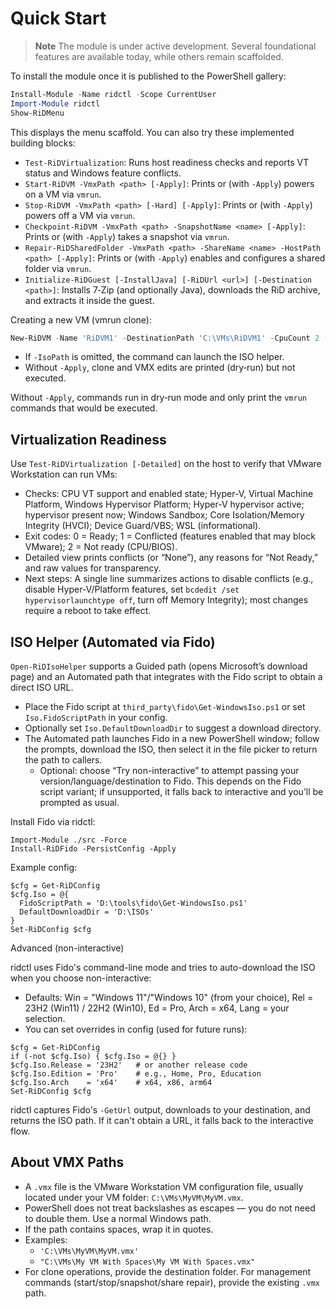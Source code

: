 # Quick Start

> **Note**
> The module is under active development. Several foundational
> features are available today, while others remain scaffolded.

To install the module once it is published to the PowerShell gallery:

```powershell
Install-Module -Name ridctl -Scope CurrentUser
Import-Module ridctl
Show-RiDMenu
```

This displays the menu scaffold. You can also try these implemented
building blocks:

- `Test-RiDVirtualization`: Runs host readiness checks and reports VT status and Windows feature conflicts.
- `Start-RiDVM -VmxPath <path> [-Apply]`: Prints or (with `-Apply`) powers on a VM via `vmrun`.
- `Stop-RiDVM -VmxPath <path> [-Hard] [-Apply]`: Prints or (with `-Apply`) powers off a VM via `vmrun`.
- `Checkpoint-RiDVM -VmxPath <path> -SnapshotName <name> [-Apply]`: Prints or (with `-Apply`) takes a snapshot via `vmrun`.
- `Repair-RiDSharedFolder -VmxPath <path> -ShareName <name> -HostPath <path> [-Apply]`: Prints or (with `-Apply`) enables and configures a shared folder via `vmrun`.
 - `Initialize-RiDGuest [-InstallJava] [-RiDUrl <url>] [-Destination <path>]`: Installs 7‑Zip (and optionally Java), downloads the RiD archive, and extracts it inside the guest.

Creating a new VM (vmrun clone):

```powershell
New-RiDVM -Name 'RiDVM1' -DestinationPath 'C:\VMs\RiDVM1' -CpuCount 2 -MemoryMB 4096 -Method vmrun -TemplateVmx 'C:\Templates\Win11Template\Win11Template.vmx' -TemplateSnapshot 'CleanOS' [-IsoPath 'C:\ISOs\Win11.iso'] [-Apply]
```

- If `-IsoPath` is omitted, the command can launch the ISO helper.
- Without `-Apply`, clone and VMX edits are printed (dry‑run) but not executed.

Without `-Apply`, commands run in dry‑run mode and only print the
`vmrun` commands that would be executed.

## Virtualization Readiness

Use `Test-RiDVirtualization [-Detailed]` on the host to verify that VMware Workstation can run VMs:

- Checks: CPU VT support and enabled state; Hyper-V, Virtual Machine Platform, Windows Hypervisor Platform; Hyper-V hypervisor active; hypervisor present now; Windows Sandbox; Core Isolation/Memory Integrity (HVCI); Device Guard/VBS; WSL (informational).
- Exit codes: 0 = Ready; 1 = Conflicted (features enabled that may block VMware); 2 = Not ready (CPU/BIOS).
- Detailed view prints conflicts (or “None”), any reasons for “Not Ready,” and raw values for transparency.
- Next steps: A single line summarizes actions to disable conflicts (e.g., disable Hyper-V/Platform features, set `bcdedit /set hypervisorlaunchtype off`, turn off Memory Integrity); most changes require a reboot to take effect.

## ISO Helper (Automated via Fido)

`Open-RiDIsoHelper` supports a Guided path (opens Microsoft’s download page) and an Automated path that integrates with the Fido script to obtain a direct ISO URL.

- Place the Fido script at `third_party\fido\Get-WindowsIso.ps1` or set `Iso.FidoScriptPath` in your config.
- Optionally set `Iso.DefaultDownloadDir` to suggest a download directory.
- The Automated path launches Fido in a new PowerShell window; follow the prompts, download the ISO, then select it in the file picker to return the path to callers.
  - Optional: choose “Try non-interactive” to attempt passing your version/language/destination to Fido. This depends on the Fido script variant; if unsupported, it falls back to interactive and you’ll be prompted as usual.

Install Fido via ridctl:

```pwsh
Import-Module ./src -Force
Install-RiDFido -PersistConfig -Apply
```

Example config:

```pwsh
$cfg = Get-RiDConfig
$cfg.Iso = @{
  FidoScriptPath = 'D:\tools\fido\Get-WindowsIso.ps1'
  DefaultDownloadDir = 'D:\ISOs'
}
Set-RiDConfig $cfg
```

Advanced (non-interactive)

ridctl uses Fido's command-line mode and tries to auto-download the ISO when you choose non-interactive:

- Defaults: Win = "Windows 11"/"Windows 10" (from your choice), Rel = 23H2 (Win11) / 22H2 (Win10), Ed = Pro, Arch = x64, Lang = your selection.
- You can set overrides in config (used for future runs):

```pwsh
$cfg = Get-RiDConfig
if (-not $cfg.Iso) { $cfg.Iso = @{} }
$cfg.Iso.Release = '23H2'   # or another release code
$cfg.Iso.Edition = 'Pro'    # e.g., Home, Pro, Education
$cfg.Iso.Arch    = 'x64'    # x64, x86, arm64
Set-RiDConfig $cfg
```

ridctl captures Fido's `-GetUrl` output, downloads to your destination, and returns the ISO path. If it can't obtain a URL, it falls back to the interactive flow.
## About VMX Paths

- A `.vmx` file is the VMware Workstation VM configuration file, usually located under your VM folder: `C:\VMs\MyVM\MyVM.vmx`.
- PowerShell does not treat backslashes as escapes — you do not need to double them. Use a normal Windows path.
- If the path contains spaces, wrap it in quotes.
- Examples:
  - `'C:\VMs\MyVM\MyVM.vmx'`
  - `"C:\VMs\My VM With Spaces\My VM With Spaces.vmx"`
- For clone operations, provide the destination folder. For management commands (start/stop/snapshot/share repair), provide the existing `.vmx` path.
